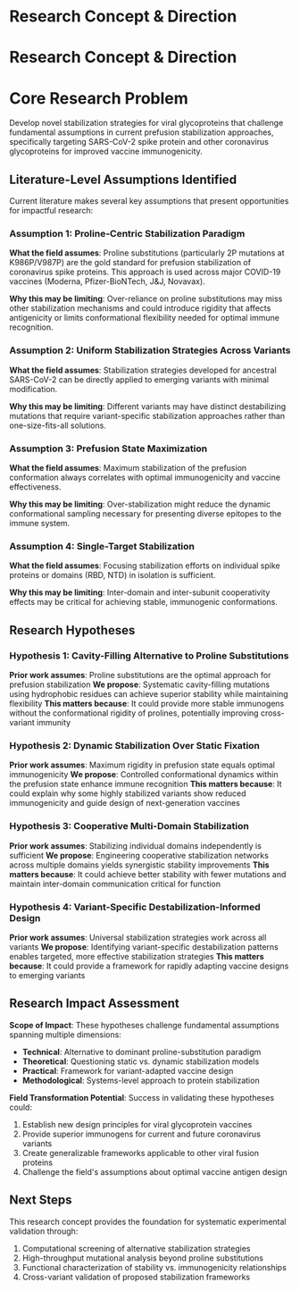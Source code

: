 # Research Concept & Direction

# Research Concept & Direction

# Core Research Problem

Develop novel stabilization strategies for viral glycoproteins that challenge fundamental assumptions in current prefusion stabilization approaches, specifically targeting SARS-CoV-2 spike protein and other coronavirus glycoproteins for improved vaccine immunogenicity.

## Literature-Level Assumptions Identified

Current literature makes several key assumptions that present opportunities for impactful research:

### Assumption 1: Proline-Centric Stabilization Paradigm

**What the field assumes**: Proline substitutions (particularly 2P mutations at K986P/V987P) are the gold standard for prefusion stabilization of coronavirus spike proteins. This approach is used across major COVID-19 vaccines (Moderna, Pfizer-BioNTech, J\&J, Novavax).

**Why this may be limiting**: Over-reliance on proline substitutions may miss other stabilization mechanisms and could introduce rigidity that affects antigenicity or limits conformational flexibility needed for optimal immune recognition.

### Assumption 2: Uniform Stabilization Strategies Across Variants

**What the field assumes**: Stabilization strategies developed for ancestral SARS-CoV-2 can be directly applied to emerging variants with minimal modification.

**Why this may be limiting**: Different variants may have distinct destabilizing mutations that require variant-specific stabilization approaches rather than one-size-fits-all solutions.

### Assumption 3: Prefusion State Maximization

**What the field assumes**: Maximum stabilization of the prefusion conformation always correlates with optimal immunogenicity and vaccine effectiveness.

**Why this may be limiting**: Over-stabilization might reduce the dynamic conformational sampling necessary for presenting diverse epitopes to the immune system.

### Assumption 4: Single-Target Stabilization

**What the field assumes**: Focusing stabilization efforts on individual spike proteins or domains (RBD, NTD) in isolation is sufficient.

**Why this may be limiting**: Inter-domain and inter-subunit cooperativity effects may be critical for achieving stable, immunogenic conformations.

## Research Hypotheses

### Hypothesis 1: Cavity-Filling Alternative to Proline Substitutions

**Prior work assumes**: Proline substitutions are the optimal approach for prefusion stabilization
**We propose**: Systematic cavity-filling mutations using hydrophobic residues can achieve superior stability while maintaining flexibility
**This matters because**: It could provide more stable immunogens without the conformational rigidity of prolines, potentially improving cross-variant immunity

### Hypothesis 2: Dynamic Stabilization Over Static Fixation

**Prior work assumes**: Maximum rigidity in prefusion state equals optimal immunogenicity
**We propose**: Controlled conformational dynamics within the prefusion state enhance immune recognition
**This matters because**: It could explain why some highly stabilized variants show reduced immunogenicity and guide design of next-generation vaccines

### Hypothesis 3: Cooperative Multi-Domain Stabilization

**Prior work assumes**: Stabilizing individual domains independently is sufficient
**We propose**: Engineering cooperative stabilization networks across multiple domains yields synergistic stability improvements
**This matters because**: It could achieve better stability with fewer mutations and maintain inter-domain communication critical for function

### Hypothesis 4: Variant-Specific Destabilization-Informed Design

**Prior work assumes**: Universal stabilization strategies work across all variants
**We propose**: Identifying variant-specific destabilization patterns enables targeted, more effective stabilization strategies
**This matters because**: It could provide a framework for rapidly adapting vaccine designs to emerging variants

## Research Impact Assessment

**Scope of Impact**: These hypotheses challenge fundamental assumptions spanning multiple dimensions:

* **Technical**: Alternative to dominant proline-substitution paradigm
* **Theoretical**: Questioning static vs. dynamic stabilization models
* **Practical**: Framework for variant-adapted vaccine design
* **Methodological**: Systems-level approach to protein stabilization

**Field Transformation Potential**: Success in validating these hypotheses could:

1. Establish new design principles for viral glycoprotein vaccines
2. Provide superior immunogens for current and future coronavirus variants
3. Create generalizable frameworks applicable to other viral fusion proteins
4. Challenge the field's assumptions about optimal vaccine antigen design

## Next Steps

This research concept provides the foundation for systematic experimental validation through:

1. Computational screening of alternative stabilization strategies
2. High-throughput mutational analysis beyond proline substitutions
3. Functional characterization of stability vs. immunogenicity relationships
4. Cross-variant validation of proposed stabilization frameworks&#x20;